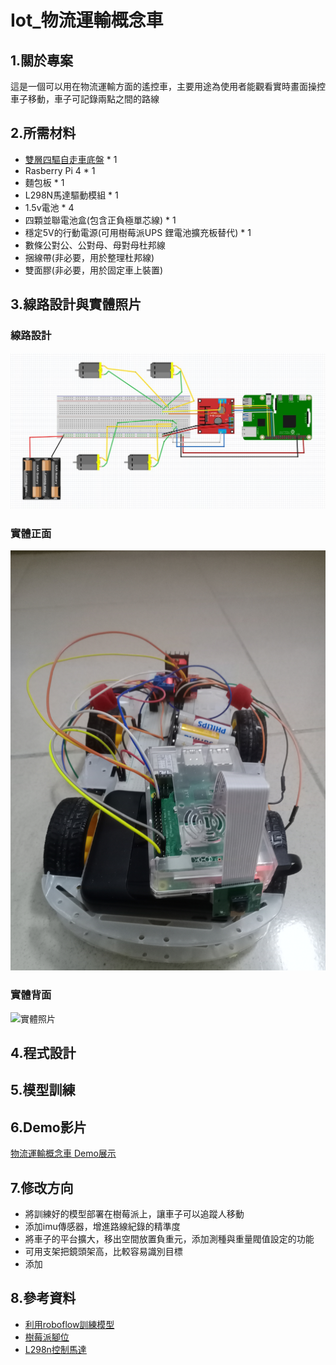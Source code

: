 # Iot_物流運輸概念車
## 1.關於專案
這是一個可以用在物流運輸方面的遙控車，主要用途為使用者能觀看實時畫面操控車子移動，車子可記錄兩點之間的路線
## 2.所需材料
- [雙層四驅自走車底盤](https://www.tenlong.com.tw/products/10241289256) * 1
- Rasberry Pi 4 * 1
- 麵包板 * 1
- L298N馬達驅動模組 * 1
- 1.5v電池 * 4
- 四顆並聯電池盒(包含正負極單芯線) * 1
- 穩定5V的行動電源(可用樹莓派UPS 鋰電池擴充板替代) * 1
- 數條公對公、公對母、母對母杜邦線
- 捆線帶(非必要，用於整理杜邦線)
- 雙面膠(非必要，用於固定車上裝置)
## 3.線路設計與實體照片
### 線路設計
![線路設計](image/l298n與馬達.jpg)
### 實體正面
![實體照片](image/實體正面.jpg)
### 實體背面
![實體照片](image/實體背面.jpg)
## 4.程式設計

## 5.模型訓練

## 6.Demo影片
[物流運輸概念車 Demo展示](https://youtu.be/6LKaLzW9TY4)
## 7.修改方向
- 將訓練好的模型部署在樹莓派上，讓車子可以追蹤人移動
- 添加imu傳感器，增進路線紀錄的精準度
- 將車子的平台擴大，移出空間放置負重元，添加測種與重量閥值設定的功能
- 可用支架把鏡頭架高，比較容易識別目標
- 添加
## 8.參考資料
- [利用roboflow訓練模型](https://medium.com/@andy6804tw/%E5%BF%AB%E9%80%9F%E4%B8%8A%E6%89%8Byolo-%E5%88%A9%E7%94%A8-roboflow-%E5%92%8C-ultralytics-hub-%E5%AE%8C%E6%88%90%E6%A8%A1%E5%9E%8B%E8%A8%93%E7%B7%B4%E8%88%87%E7%AE%A1%E7%90%86-%E4%B8%8A-37acd110a8a0)
- [樹莓派腳位](https://pinout.xyz/)
- [L298n控制馬達](https://atceiling.blogspot.com/2021/04/raspberry-pi-pico10l298n.html#google_vignette)
